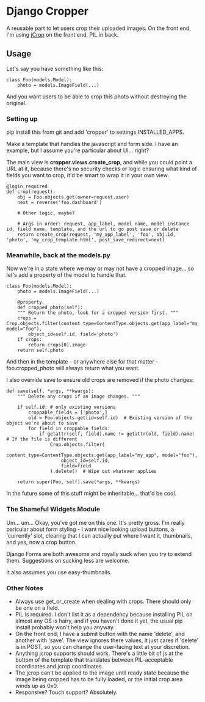 Django Cropper
==============

A reusable part to let users crop their uploaded images. On the front end, I'm using [jCrop](http://deepliquid.com/content/Jcrop.html) on the front end, PIL in back.

## Usage

Let's say you have something like this:

    class Foo(models.Model):
        photo = models.ImageField(...)

And you want users to be able to crop this photo without destroying the original.

### Setting up

pip install this from git and add 'cropper' to settings.INSTALLED_APPS.

Make a template that handles the javascript and form side. I have an example, but I assume you're particular about UI... right?

The main view is **cropper.views.create_crop**, and while you could point a URL at it, because there's no security checks or logic ensuring what kind of fields you want to crop, it'd be smart to wrap it in your own view.

    @login_required
    def crop(request):
        obj = Foo.objects.get(owner=request.user)
        next = reverse('foo.dashboard')

        # Other logic, maybe?

        # Args in order: request, app_label, model name, model instance id, field name, template, and the url to go post save or delete
        return create_crop(request, 'my_app_label', 'foo', obj.id, 'photo', 'my_crop_template.html', post_save_redirect=next)

### Meanwhile, back at the models.py

Now we're in a state where we may or may not have a cropped image... so let's add a property of the model to handle that.

    class Foo(models.Model):
        photo = models.ImageField(...)

        @property
        def cropped_photo(self):
        """ Return the photo, look for a cropped version first. """
        crops = Crop.objects.filter(content_type=ContentType.objects.get(app_label="my_app", model="foo"), 
            object_id=self.id, field='photo')
        if crops:
            return crops[0].image
        return self.photo

And then in the template - or anywhere else for that matter - foo.cropped_photo will always return what you want.

I also override save to ensure old crops are removed if the photo changes:

    def save(self, *args, **kwargs):
        """ Delete any crops if an image changes. """

        if self.id: # only existing versions
            croppable_fields = ['photo',]
            old = Foo.objects.get(id=self.id)  # Existing version of the object we're about to save
            for field in croppable_fields:
                if getattr(self, field).name != getattr(old, field).name: # If the file is different
                    Crop.objects.filter(
                        content_type=ContentType.objects.get(app_label="my_app", model="foo"), 
                        object_id=self.id, 
                        field=field
                    ).delete()  # Wipe out whatever applies

        return super(Foo, self).save(*args, **kwargs)

In the future some of this stuff might be inheritable... that'd be cool.

### The Shameful Widgets Module

Um... um... Okay, you've got me on this one. It's pretty gross. I'm really paricular about form styling - I want nice looking upload buttons, a 'currently' slot, clearing that I can actually put where I want it, thumbnails, and yes, now a crop button.

Django Forms are both awesome and royally suck when you try to extend them. Suggestions on sucking less are welcome.

It also assumes you use easy-thumbnails.


### Other Notes

* Always use get_or_create when dealing with crops. There should only be one on a field.
* PIL is required. I don't list it as a dependency because installing PIL on almost any OS is hairy, and if you haven't done it yet, the usual pip install probably won't help you anyway.
* On the front end, I have a submit button with the name 'delete', and another with 'save'. The view ignores there values, it just cares if 'delete' is in POST, so you can change the user-facing text at your discretion.
* Anything jcrop supports should work. There's a little bit of js at the bottom of the template that translates between PIL-acceptable coordinates and jcrop coordinates.
* The jcrop can't be applied to the image until ready state because the image being cropped has to be fully loaded, or the initial crop area winds up as 0x0.
* Responsive? Touch support? Absolutely.

